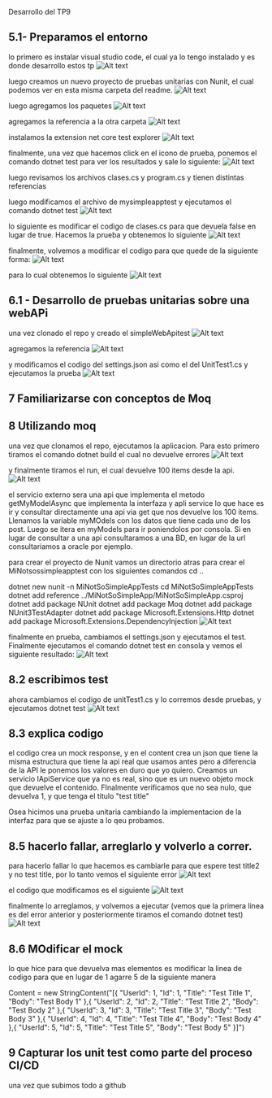 Desarrollo del TP9

## 5.1- Preparamos el entorno

lo primero es instalar visual studio code, el cual ya lo tengo instalado y es donde desarrollo estos tp
![Alt text](1.png)

luego creamos un nuevo proyecto de pruebas unitarias con Nunit, el cual podemos ver en esta misma carpeta del readme.
![Alt text](2.png)

luego agregamos los paquetes
![Alt text](3.png)

agregamos la referencia a la otra carpeta
![Alt text](4.png)

instalamos la extension net core test explorer
![Alt text](5.png)

finalmente, una vez que hacemos click en el icono de prueba, ponemos el comando dotnet test para ver los resultados y sale lo siguiente:
![Alt text](6.png)

luego revisamos los archivos clases.cs y program.cs y tienen distintas referencias

luego modificamos el archivo de mysimpleapptest y ejecutamos el comando dotnet test
![Alt text](7.png)

lo siguiente es modificar el codigo de clases.cs para que devuela false en lugar de true. Hacemos la prueba y obtenemos lo siguiente
![Alt text](8.png)

finalmente, volvemos a modificar el codigo para que quede de la siguiente forma:
![Alt text](9.png)

para lo cual obtenemos lo siguiente
![Alt text](10.png)

## 6.1 - Desarrollo de pruebas unitarias sobre una webAPi

una vez clonado el repo y creado el simpleWebApitest
![Alt text](11.png)

agregamos la referencia
![Alt text](12.png)

y modificamos el codigo del settings.json asi como el del UnitTest1.cs y ejecutamos la prueba
![Alt text](13.png)


##  7  Familiarizarse con conceptos de Moq

##  8  Utilizando moq

una vez que clonamos el repo, ejecutamos la aplicacion. Para esto primero tiramos el comando dotnet build el cual no devuelve errores
![Alt text](14.png)

y finalmente tiramos el run, el cual devuelve 100 items desde la api.
![Alt text](15.png)

el servicio externo sera una api que implementa el metodo getMyModelAsync que implementa la interfaza y apli service lo que hace es ir y consultar directamente una api via get que nos devuelve los 100 items.
Llenamos la variable myMOdels con los datos que tiene cada uno de los post. Luego se itera en myModels para ir poniendolos por consola.
Si en lugar de consultar a una api consultaramos a una BD, en lugar de la url consultariamos a oracle por ejemplo. 


para crear el proyecto de Nunit vamos un directorio atras para crear el MiNotsossimpleapptest con los siguientes comandos
cd ..

dotnet new nunit -n MiNotSoSimpleAppTests
cd MiNotSoSimpleAppTests
dotnet add reference ../MiNotSoSimpleApp/MiNotSoSimpleApp.csproj
dotnet add package NUnit
dotnet add package Moq
dotnet add package NUnit3TestAdapter
dotnet add package Microsoft.Extensions.Http
dotnet add package Microsoft.Extensions.DependencyInjection
![Alt text](16.png)

finalmente en prueba, cambiamos el settings.json y ejecutamos el test. Finalmente ejecutamos el comando dotnet test en consola y vemos el siguiente resultado:
![Alt text](17.png)

## 8.2 escribimos test

ahora cambiamos el codigo de unitTest1.cs y lo corremos desde pruebas, y ejecutamos dotnet test
![Alt text](18.png)

## 8.3 explica codigo

el codigo crea un mock response, y en el content crea un json que tiene la misma estructura que tiene la api real que usamos antes pero a diferencia de la API le ponemos los valores en duro que yo quiero.
Creamos un servicio IApiService que ya no es real, sino que es un nuevo objeto mock que devuelve el contenido. FInalmente verificamos que no sea nulo, que devuelva 1, y que tenga el titulo "test title"

Osea hicimos una prueba unitaria cambiando la implementacion de la interfaz para que se ajuste a lo qeu probamos. 

## 8.5 hacerlo fallar, arreglarlo y volverlo a correr.

para hacerlo fallar lo que hacemos es cambiarle para que espere test title2 y no test title, por lo tanto vemos el siguiente error
![Alt text](19.png)

el codigo que modificamos es el siguiente
![Alt text](20.png)

finalmente lo arreglamos, y volvemos a ejecutar (vemos que la primera linea es del error anterior y posteriormente tiramos el comando dotnet test)
![Alt text](21.png)


## 8.6 MOdificar el mock

lo que hice para que devuelva mas elementos es modificar la linea de codigo para que en lugar de 1 agarre 5 de la siguiente manera

 Content = new StringContent("[{ \"UserId\": 1, \"Id\": 1, \"Title\": \"Test Title 1\", \"Body\": \"Test Body 1\" },{ \"UserId\": 2, \"Id\": 2, \"Title\": \"Test Title 2\", \"Body\": \"Test Body 2\" },{ \"UserId\": 3, \"Id\": 3, \"Title\": \"Test Title 3\", \"Body\": \"Test Body 3\" },{ \"UserId\": 4, \"Id\": 4, \"Title\": \"Test Title 4\", \"Body\": \"Test Body 4\" },{ \"UserId\": 5, \"Id\": 5, \"Title\": \"Test Title 5\", \"Body\": \"Test Body 5\" }]")


## 9 Capturar los unit test como parte del proceso CI/CD

una vez que subimos todo a github
